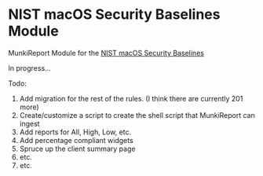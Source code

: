 # NIST macOS Security Baselines Module

MunkiReport Module for the [NIST macOS Security Baselines](https://github.com/usnistgov/macos_security)


In progress...

Todo:

1. Add migration for the rest of the rules. (I think there are currently 201 more) 
2. Create/customize a script to create the shell script that MunkiReport can ingest
3. Add reports for All, High, Low, etc.
4. Add percentage compliant widgets
5. Spruce up the client summary page
6. etc.
7. etc.
